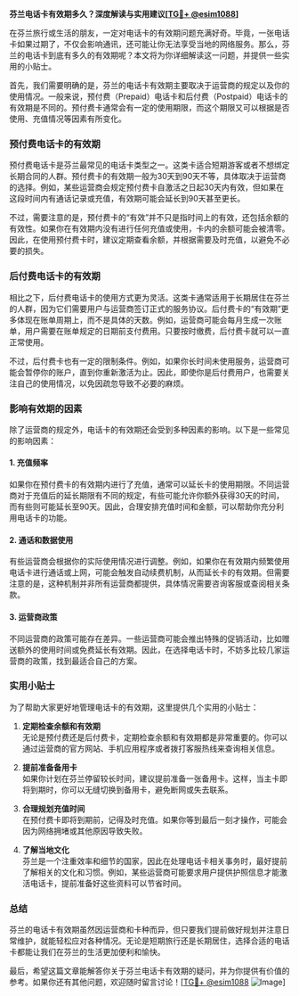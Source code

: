**芬兰电话卡有效期多久？深度解读与实用建议[[TG💪+ @esim1088](https://t.me/s/esim1088)]**

在芬兰旅行或生活的朋友，一定对电话卡的有效期问题充满好奇。毕竟，一张电话卡如果过期了，不仅会影响通讯，还可能让你无法享受当地的网络服务。那么，芬兰的电话卡到底有多久的有效期呢？本文将为你详细解读这一问题，并提供一些实用的小贴士。

首先，我们需要明确的是，芬兰的电话卡有效期主要取决于运营商的规定以及你的使用情况。一般来说，预付费（Prepaid）电话卡和后付费（Postpaid）电话卡的有效期是不同的。预付费卡通常会有一定的使用期限，而这个期限又可以根据是否使用、充值情况等因素有所变化。

### 预付费电话卡的有效期

预付费电话卡是芬兰最常见的电话卡类型之一。这类卡适合短期游客或者不想绑定长期合同的人群。预付费卡的有效期一般为30天到90天不等，具体取决于运营商的选择。例如，某些运营商会规定预付费卡自激活之日起30天内有效，但如果在这段时间内有通话记录或充值，有效期可能会延长到90天甚至更长。

不过，需要注意的是，预付费卡的“有效”并不只是指时间上的有效，还包括余额的有效性。如果你在有效期内没有进行任何充值或使用，卡内的余额可能会被清零。因此，在使用预付费卡时，建议定期查看余额，并根据需要及时充值，以避免不必要的损失。

### 后付费电话卡的有效期

相比之下，后付费电话卡的使用方式更为灵活。这类卡通常适用于长期居住在芬兰的人群，因为它们需要用户与运营商签订正式的服务协议。后付费卡的“有效期”更多体现在账单周期上，而不是具体的天数。例如，运营商可能会每月生成一次账单，用户需要在账单规定的日期前支付费用。只要按时缴费，后付费卡就可以一直正常使用。

不过，后付费卡也有一定的限制条件。例如，如果你长时间未使用服务，运营商可能会暂停你的账户，直到你重新激活为止。因此，即使你是后付费用户，也需要关注自己的使用情况，以免因疏忽导致不必要的麻烦。

### 影响有效期的因素

除了运营商的规定外，电话卡的有效期还会受到多种因素的影响。以下是一些常见的影响因素：

#### 1. **充值频率**
   如果你在预付费卡的有效期内进行了充值，通常可以延长卡的使用期限。不同运营商对于充值后的延长期限有不同的规定，有些可能允许你额外获得30天的时间，而有些则可能延长至90天。因此，合理安排充值时间和金额，可以帮助你充分利用电话卡的功能。

#### 2. **通话和数据使用**
   有些运营商会根据你的实际使用情况进行调整。例如，如果你在有效期内频繁使用电话卡进行通话或上网，可能会触发自动续费机制，从而延长卡的有效期。但需要注意的是，这种机制并非所有运营商都提供，具体情况需要咨询客服或查阅相关条款。

#### 3. **运营商政策**
   不同运营商的政策可能存在差异。一些运营商可能会推出特殊的促销活动，比如赠送额外的使用时间或免费延长有效期。因此，在选择电话卡时，不妨多比较几家运营商的政策，找到最适合自己的方案。

### 实用小贴士

为了帮助大家更好地管理电话卡的有效期，这里提供几个实用的小贴士：

1. **定期检查余额和有效期**  
   无论是预付费还是后付费卡，定期检查余额和有效期都是非常重要的。你可以通过运营商的官方网站、手机应用程序或者拨打客服热线来查询相关信息。

2. **提前准备备用卡**  
   如果你计划在芬兰停留较长时间，建议提前准备一张备用卡。这样，当主卡即将到期时，你可以无缝切换到备用卡，避免断网或失去联系。

3. **合理规划充值时间**  
   在预付费卡即将到期前，记得及时充值。如果你等到最后一刻才操作，可能会因为网络拥堵或其他原因导致失败。

4. **了解当地文化**  
   芬兰是一个注重效率和细节的国家，因此在处理电话卡相关事务时，最好提前了解相关的文化和习惯。例如，某些运营商可能要求用户提供护照信息才能激活电话卡，提前准备好这些资料可以节省时间。

### 总结

芬兰的电话卡有效期虽然因运营商和卡种而异，但只要我们提前做好规划并注意日常维护，就能轻松应对各种情况。无论是短期旅行还是长期居住，选择合适的电话卡都能让我们在芬兰的生活更加便利和愉快。

最后，希望这篇文章能解答你关于芬兰电话卡有效期的疑问，并为你提供有价值的参考。如果你还有其他问题，欢迎随时留言讨论！[[TG💪+ @esim1088](https://t.me/s/esim1088) ![Image](https://i.postimg.cc/4NQfJmqS/Snipaste-2025-05-13-00-14-12.png)]